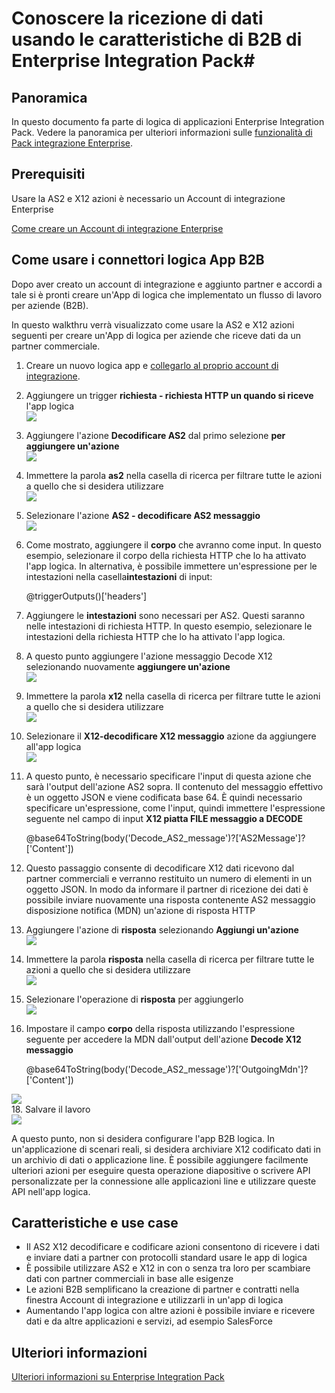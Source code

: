 <properties 
    pageTitle="Creazione di soluzioni B2B con Service Pack integrazione Enterprise | Servizio di Microsoft Azure App | Microsoft Azure" 
    description="Conoscere la ricezione di dati usando le caratteristiche di B2B di Enterprise Integration Pack" 
    services="logic-apps" 
    documentationCenter=".net,nodejs,java"
    authors="msftman" 
    manager="erikre" 
    editor="cgronlun"/>

<tags 
    ms.service="logic-apps" 
    ms.workload="integration" 
    ms.tgt_pltfrm="na" 
    ms.devlang="na" 
    ms.topic="article" 
    ms.date="07/08/2016" 
    ms.author="deonhe"/>

# <a name="learn-about-receiving-data-using-the-b2b-features-of-the-enterprise-integration-pack"></a>Conoscere la ricezione di dati usando le caratteristiche di B2B di Enterprise Integration Pack#

## <a name="overview"></a>Panoramica ##

In questo documento fa parte di logica di applicazioni Enterprise Integration Pack. Vedere la panoramica per ulteriori informazioni sulle [funzionalità di Pack integrazione Enterprise](./app-service-logic-enterprise-integration-overview.md).

## <a name="prerequisites"></a>Prerequisiti ##

Usare la AS2 e X12 azioni è necessario un Account di integrazione Enterprise

[Come creare un Account di integrazione Enterprise](./app-service-logic-enterprise-integration-accounts.md)

## <a name="how-to-use-the-logic-apps-b2b-connectors"></a>Come usare i connettori logica App B2B ##

Dopo aver creato un account di integrazione e aggiunto partner e accordi a tale si è pronti creare un'App di logica che implementato un flusso di lavoro per aziende (B2B).

In questo walkthru verrà visualizzato come usare la AS2 e X12 azioni seguenti per creare un'App di logica per aziende che riceve dati da un partner commerciale.

1. Creare un nuovo logica app e [collegarlo al proprio account di integrazione](./app-service-logic-enterprise-integration-accounts.md).  
2. Aggiungere un trigger **richiesta - richiesta HTTP un quando si riceve** l'app logica  
![](./media/app-service-logic-enterprise-integration-b2b/flatfile-1.png)  
3. Aggiungere l'azione **Decodificare AS2** dal primo selezione **per aggiungere un'azione**  
![](./media/app-service-logic-enterprise-integration-b2b/transform-2.png)  
4. Immettere la parola **as2** nella casella di ricerca per filtrare tutte le azioni a quello che si desidera utilizzare  
![](./media/app-service-logic-enterprise-integration-b2b/b2b-5.png)  
6. Selezionare l'azione **AS2 - decodificare AS2 messaggio**  
![](./media/app-service-logic-enterprise-integration-b2b/b2b-6.png)  
7. Come mostrato, aggiungere il **corpo** che avranno come input. In questo esempio, selezionare il corpo della richiesta HTTP che lo ha attivato l'app logica. In alternativa, è possibile immettere un'espressione per le intestazioni nella casella**intestazioni** di input:

    @triggerOutputs()['headers']

8. Aggiungere le **intestazioni** sono necessari per AS2. Questi saranno nelle intestazioni di richiesta HTTP. In questo esempio, selezionare le intestazioni della richiesta HTTP che lo ha attivato l'app logica.
9. A questo punto aggiungere l'azione messaggio Decode X12 selezionando nuovamente **aggiungere un'azione**  
![](./media/app-service-logic-enterprise-integration-b2b/b2b-9.png)   
10. Immettere la parola **x12** nella casella di ricerca per filtrare tutte le azioni a quello che si desidera utilizzare  
![](./media/app-service-logic-enterprise-integration-b2b/b2b-10.png)  
11. Selezionare il **X12-decodificare X12 messaggio** azione da aggiungere all'app logica  
![](./media/app-service-logic-enterprise-integration-b2b/b2b-as2message.png)  
12. A questo punto, è necessario specificare l'input di questa azione che sarà l'output dell'azione AS2 sopra. Il contenuto del messaggio effettivo è un oggetto JSON e viene codificata base 64. È quindi necessario specificare un'espressione, come l'input, quindi immettere l'espressione seguente nel campo di input **X12 piatta FILE messaggio a DECODE**  

    @base64ToString(body('Decode_AS2_message')?['AS2Message']?['Content'])  

13. Questo passaggio consente di decodificare X12 dati ricevono dal partner commerciali e verranno restituito un numero di elementi in un oggetto JSON. In modo da informare il partner di ricezione dei dati è possibile inviare nuovamente una risposta contenente AS2 messaggio disposizione notifica (MDN) un'azione di risposta HTTP  
14. Aggiungere l'azione di **risposta** selezionando **Aggiungi un'azione**   
![](./media/app-service-logic-enterprise-integration-b2b/b2b-14.png)  
15. Immettere la parola **risposta** nella casella di ricerca per filtrare tutte le azioni a quello che si desidera utilizzare  
![](./media/app-service-logic-enterprise-integration-b2b/b2b-15.png)  
16. Selezionare l'operazione di **risposta** per aggiungerlo  
![](./media/app-service-logic-enterprise-integration-b2b/b2b-16.png)  
17. Impostare il campo **corpo** della risposta utilizzando l'espressione seguente per accedere la MDN dall'output dell'azione **Decode X12 messaggio**  

    @base64ToString(body('Decode_AS2_message')?['OutgoingMdn']?['Content'])  

![](./media/app-service-logic-enterprise-integration-b2b/b2b-17.png)  
18. Salvare il lavoro  
![](./media/app-service-logic-enterprise-integration-b2b/transform-5.png)  

A questo punto, non si desidera configurare l'app B2B logica. In un'applicazione di scenari reali, si desidera archiviare X12 codificato dati in un archivio di dati o applicazione line. È possibile aggiungere facilmente ulteriori azioni per eseguire questa operazione diapositive o scrivere API personalizzate per la connessione alle applicazioni line e utilizzare queste API nell'app logica.

## <a name="features-and-use-cases"></a>Caratteristiche e use case ##

- Il AS2 X12 decodificare e codificare azioni consentono di ricevere i dati e inviare dati a partner con protocolli standard usare le app di logica  
- È possibile utilizzare AS2 e X12 in con o senza tra loro per scambiare dati con partner commerciali in base alle esigenze
- Le azioni B2B semplificano la creazione di partner e contratti nella finestra Account di integrazione e utilizzarli in un'app di logica  
- Aumentando l'app logica con altre azioni è possibile inviare e ricevere dati e da altre applicazioni e servizi, ad esempio SalesForce  

## <a name="learn-more"></a>Ulteriori informazioni ##

[Ulteriori informazioni su Enterprise Integration Pack](./app-service-logic-enterprise-integration-overview.md)  